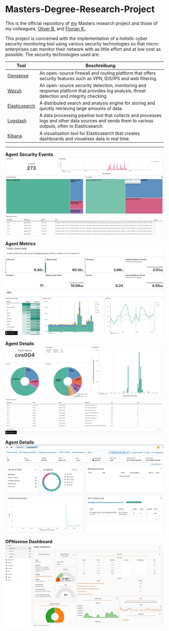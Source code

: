 # Masters-Degree-Research-Project
This is the official repository of [my](www.linkedin.com/in/ozan-a-96596b309) Masters research project and those of my colleagues, [Oliver B.](https://www.linkedin.com/in/olivermbu/) and [Florian K.](https://www.linkedin.com/in/florian-kohn/).

This project is concerned with the implementation of a holistic cyber security monitoring tool using various security technologies so that micro-enterprises can monitor their network with as little effort and at low cost as possible. The security technologies used are:

| Tool | Beschreibung |
| ----------- | ----------- |
| [Opnsense](https://opnsense.org/)      | An open-source firewall and routing platform that offers security features such as VPN, IDS/IPS and web filtering. |
| [Wazuh](https://wazuh.com/)         | An open-source security detection, monitoring and response platform that provides log analysis, threat detection and integrity checking. |
| [Elasticsearch](https://www.elastic.co/de/elasticsearch) | A distributed search and analysis engine for storing and quickly retrieving large amounts of data.     |
| [Logstash](https://www.elastic.co/de/logstash)      | A data processing pipeline tool that collects and processes logs and other data sources and sends them to various outputs, often to Elasticsearch. |
| [Kibana](https://www.elastic.co/de/kibana)        | A visualisation tool for Elasticsearch that creates dashboards and visualises data in real time. | 

---
**Agent Security Events**
![](https://raw.githubusercontent.com/A-Ozan/Masters-Degree-Research-Project/refs/heads/main/pictures/security-events.jpeg)

**Agent Metrics**
![](https://raw.githubusercontent.com/A-Ozan/Masters-Degree-Research-Project/refs/heads/main/pictures/metrics.jpeg)

**Agent Details**
![](https://raw.githubusercontent.com/A-Ozan/Masters-Degree-Research-Project/refs/heads/main/pictures/host-details.jpg)

**Agent Details**
![](https://raw.githubusercontent.com/A-Ozan/Masters-Degree-Research-Project/refs/heads/main/pictures/wazuh-agent.jpeg)

**OPNsense Dashboard**
![](https://raw.githubusercontent.com/A-Ozan/Masters-Degree-Research-Project/refs/heads/main/pictures/opnsensedashboard.png)
